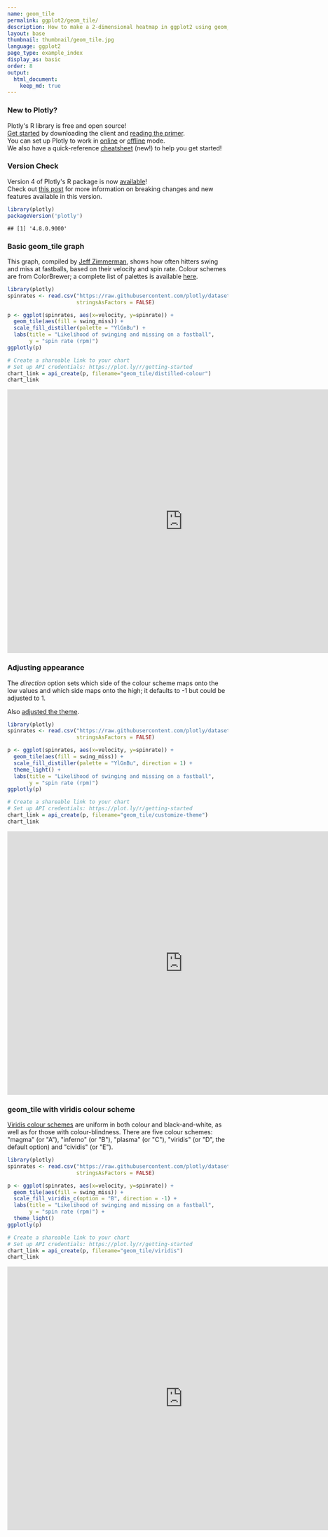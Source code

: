 ```yaml
---
name: geom_tile
permalink: ggplot2/geom_tile/
description: How to make a 2-dimensional heatmap in ggplot2 using geom_tile.
layout: base
thumbnail: thumbnail/geom_tile.jpg
language: ggplot2
page_type: example_index
display_as: basic
order: 8
output:
  html_document:
    keep_md: true
---
```




### New to Plotly?

Plotly's R library is free and open source!<br>
[Get started](https://plot.ly/r/getting-started/) by downloading the client and [reading the primer](https://plot.ly/r/getting-started/).<br>
You can set up Plotly to work in [online](https://plot.ly/r/getting-started/#hosting-graphs-in-your-online-plotly-account) or [offline](https://plot.ly/r/offline/) mode.<br>
We also have a quick-reference [cheatsheet](https://images.plot.ly/plotly-documentation/images/r_cheat_sheet.pdf) (new!) to help you get started!

### Version Check

Version 4 of Plotly's R package is now [available](https://plot.ly/r/getting-started/#installation)!<br>
Check out [this post](http://moderndata.plot.ly/upgrading-to-plotly-4-0-and-above/) for more information on breaking changes and new features available in this version.


```r
library(plotly)
packageVersion('plotly')
```

```
## [1] '4.8.0.9000'
```

### Basic geom\_tile graph
This graph, compiled by [Jeff Zimmerman](https://docs.google.com/spreadsheets/d/1HI-dikWN64clxSGJu2QV8C64R9Bkzt8K-jFaeHj4X7k/edit#gid=0), shows how often hitters swing and miss at fastballs, based on their velocity and spin rate. Colour schemes are from ColorBrewer; a complete list of palettes is available [here](https://ggplot2.tidyverse.org/reference/scale_brewer.html).


```r
library(plotly)
spinrates <- read.csv("https://raw.githubusercontent.com/plotly/datasets/master/spinrates.csv",
                      stringsAsFactors = FALSE)

p <- ggplot(spinrates, aes(x=velocity, y=spinrate)) +
  geom_tile(aes(fill = swing_miss)) +
  scale_fill_distiller(palette = "YlGnBu") +
  labs(title = "Likelihood of swinging and missing on a fastball",
       y = "spin rate (rpm)")
ggplotly(p)

# Create a shareable link to your chart
# Set up API credentials: https://plot.ly/r/getting-started
chart_link = api_create(p, filename="geom_tile/distilled-colour")
chart_link
```

<iframe src="https://plot.ly/~RPlotBot/5843.embed" width="800" height="600" id="igraph" scrolling="no" seamless="seamless" frameBorder="0"> </iframe>

### Adjusting appearance
The *direction* option sets which side of the colour scheme maps onto the low values and which side maps onto the high; it defaults to -1 but could be adjusted to 1.

Also [adjusted the theme](https://ggplot2.tidyverse.org/reference/ggtheme.html).


```r
library(plotly)
spinrates <- read.csv("https://raw.githubusercontent.com/plotly/datasets/master/spinrates.csv",
                      stringsAsFactors = FALSE)

p <- ggplot(spinrates, aes(x=velocity, y=spinrate)) +
  geom_tile(aes(fill = swing_miss)) +
  scale_fill_distiller(palette = "YlGnBu", direction = 1) +
  theme_light() +
  labs(title = "Likelihood of swinging and missing on a fastball",
       y = "spin rate (rpm)")
ggplotly(p)

# Create a shareable link to your chart
# Set up API credentials: https://plot.ly/r/getting-started
chart_link = api_create(p, filename="geom_tile/customize-theme")
chart_link
```

<iframe src="https://plot.ly/~RPlotBot/5845.embed" width="800" height="600" id="igraph" scrolling="no" seamless="seamless" frameBorder="0"> </iframe>

### geom\_tile with viridis colour scheme
[Viridis colour schemes](https://ggplot2.tidyverse.org/reference/scale_brewer.html) are uniform in both colour and black-and-white, as well as for those with colour-blindness. There are five colour schemes: "magma" (or "A"), "inferno" (or "B"), "plasma" (or "C"), "viridis" (or "D", the default option) and "cividis" (or "E").


```r
library(plotly)
spinrates <- read.csv("https://raw.githubusercontent.com/plotly/datasets/master/spinrates.csv",
                      stringsAsFactors = FALSE)

p <- ggplot(spinrates, aes(x=velocity, y=spinrate)) +
  geom_tile(aes(fill = swing_miss)) +
  scale_fill_viridis_c(option = "B", direction = -1) +
  labs(title = "Likelihood of swinging and missing on a fastball",
       y = "spin rate (rpm)") +
  theme_light()
ggplotly(p)

# Create a shareable link to your chart
# Set up API credentials: https://plot.ly/r/getting-started
chart_link = api_create(p, filename="geom_tile/viridis")
chart_link
```

<iframe src="https://plot.ly/~RPlotBot/5847.embed" width="800" height="600" id="igraph" scrolling="no" seamless="seamless" frameBorder="0"> </iframe>

